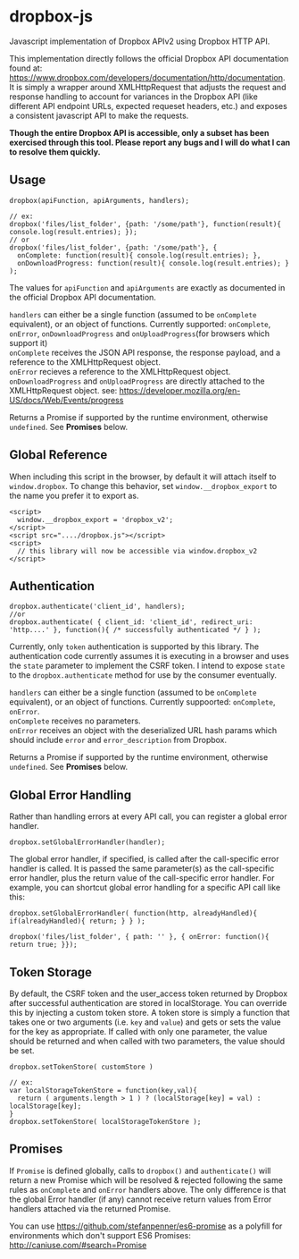 # dropbox-js
Javascript implementation of Dropbox APIv2 using Dropbox HTTP API.

This implementation directly follows the official Dropbox API documentation found at: https://www.dropbox.com/developers/documentation/http/documentation. <br />
It is simply a wrapper around XMLHttpRequest that adjusts the request and response handling to account for variances in the Dropbox API (like different API endpoint URLs, expected requeset headers, etc.) and exposes a consistent javascript API to make the requests.

**Though the entire Dropbox API is accessible, only a subset has been exercised through this tool. Please report any bugs and I will do what I can to resolve them quickly.**

## Usage
```
dropbox(apiFunction, apiArguments, handlers);

// ex:
dropbox('files/list_folder', {path: '/some/path'}, function(result){ console.log(result.entries); });
// or
dropbox('files/list_folder', {path: '/some/path'}, {
  onComplete: function(result){ console.log(result.entries); },
  onDownloadProgress: function(result){ console.log(result.entries); }
);

```

The values for `apiFunction` and `apiArguments` are exactly as documented in the official Dropbox API documentation. 

`handlers` can either be a single function (assumed to be `onComplete` equivalent), or an object of functions. Currently supported: `onComplete`, `onError`, `onDownloadProgress` and `onUploadProgress`(for browsers which support it)<br />
`onComplete` receives the JSON API response, the response payload, and a reference to the XMLHttpRequest object.<br />
`onError` recieves a reference to the XMLHttpRequest object.<br />
`onDownloadProgress` and `onUploadProgress` are directly attached to the XMLHttpRequest object. see: https://developer.mozilla.org/en-US/docs/Web/Events/progress

Returns a Promise if supported by the runtime environment, otherwise `undefined`. See **Promises** below.

## Global Reference
When including this script in the browser, by default it will attach itself to `window.dropbox`. To change this behavior, set `window.__dropbox_export` to the name you prefer it to export as.

```
<script>
  window.__dropbox_export = 'dropbox_v2';
</script>
<script src="..../dropbox.js"></script>
<script>
  // this library will now be accessible via window.dropbox_v2
</script>
```

## Authentication
```
dropbox.authenticate('client_id', handlers);
//or
dropbox.authenticate( { client_id: 'client_id', redirect_uri: 'http....' }, function(){ /* successfully authenticated */ } );
```

Currently, only `token` authentication is supported by this library. The authentication code currently assumes it is executing in a browser and uses the `state` parameter to implement the CSRF token. I intend to expose `state` to the `dropbox.authenticate` method for use by the consumer eventually.

`handlers` can either be a single function (assumed to be `onComplete` equivalent), or an object of functions. Currently suppoorted: `onComplete`, `onError`.<br />
`onComplete` receives no parameters.<br />
`onError` receives an object with the deserialized URL hash params which should include `error` and `error_description` from Dropbox.

Returns a Promise if supported by the runtime environment, otherwise `undefined`. See **Promises** below.

## Global Error Handling
Rather than handling errors at every API call, you can register a global error handler.
```
dropbox.setGlobalErrorHandler(handler);
```

The global error handler, if specified, is called after the call-specific error handler is called. It is passed the same parameter(s) as the call-specific error handler, plus the return value of the call-specific error handler. For example, you can shortcut global error handling for a specific API call like this:
```
dropbox.setGlobalErrorHandler( function(http, alreadyHandled){ if(alreadyHandled){ return; } } );

dropbox('files/list_folder', { path: '' }, { onError: function(){ return true; }});
```

## Token Storage
By default, the CSRF token and the user_access token returned by Dropbox after successful authentication are stored in localStorage. You can override this by injecting a custom token store. A token store is simply a function that takes one or two arguments (i.e. `key` and `value`) and gets or sets the value for the key as appropriate. If called with only one parameter, the value should be returned and when called with two parameters, the value should be set.
```
dropbox.setTokenStore( customStore )

// ex:
var localStorageTokenStore = function(key,val){
  return ( arguments.length > 1 ) ? (localStorage[key] = val) : localStorage[key];
}
dropbox.setTokenStore( localStorageTokenStore );
```

## Promises
If `Promise` is defined globally, calls to `dropbox()` and `authenticate()` will return a new Promise which will be resolved & rejected following the same rules as `onComplete` and `onError` handlers above. The only difference is that the global Error handler (if any) cannot receive return values from Error handlers attached via the returned Promise.

You can use https://github.com/stefanpenner/es6-promise as a polyfill for environments which don't support ES6 Promises: http://caniuse.com/#search=Promise
